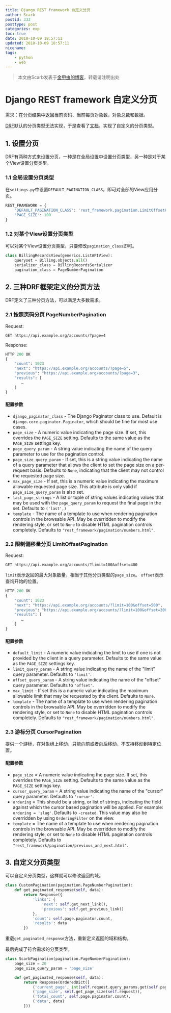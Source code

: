 ```yaml
---
title: Django REST framework 自定义分页
author: Scarb
postid: 333
posttype: post
categories: exp
toc: true
date: 2018-10-09 18:57:11
updated: 2018-10-09 18:57:11
nicename:
tags:
    - python
    - web
---
```


>本文由Scarb发表于[金甲虫的博客](http://47.106.131.90/blog)，转载请注明出处

# Django REST framework 自定义分页

需求：在分页结果中返回当前页码、当前每页对象数，对象总数和数据。

[DRF](https://www.django-rest-framework.org/)默认的分页类型无法实现，于是查看了[文档](https://www.django-rest-framework.org/api-guide/pagination/)，实现了自定义的分页类型。

## 1. 设置分页

DRF有两种方式来设置分页，一种是在全局设置中设置分页类型，另一种是对于某个View设置分页类型。

### 1.1 全局设置分页类型

在`settings.py`中设置`DEFAULT_PAGINATION_CLASS`，即可对全部的View应用分页。

```python
REST_FRAMEWORK = {
    'DEFAULT_PAGINATION_CLASS': 'rest_framework.pagination.LimitOffsetPagination',
    'PAGE_SIZE': 100
}
```

### 1.2 对某个View设置分页类型

可以对某个View设置分页类型，只要修改`pagination_class`即可。

```python
class BillingRecordsView(generics.ListAPIView):
    queryset = Billing.objects.all()
    serializer_class = BillingRecordsSerializer
    pagination_class = PageNumberPagination
```

<!-- more -->

## 2. 三种DRF框架定义的分页方法

DRF定义了三种分页方法，可以满足大多数需求。

### 2.1 按照页码分页 PageNumberPagination

Request:

```http
GET https://api.example.org/accounts/?page=4
```

Response:

```python
HTTP 200 OK
{
    "count": 1023
    "next": "https://api.example.org/accounts/?page=5",
    "previous": "https://api.example.org/accounts/?page=3",
    "results": [
       …
    ]
}
```

#### 配置参数

* `django_paginator_class` - The Django Paginator class to use. Default is `django.core.paginator.Paginator`, which should be fine for most use cases.
* `page_size` - A numeric value indicating the page size. If set, this overrides the `PAGE_SIZE` setting. Defaults to the same value as the `PAGE_SIZE` settings key.
* `page_query_param` - A string value indicating the name of the query parameter to use for the pagination control.
* `page_size_query_param` - If set, this is a string value indicating the name of a query parameter that allows the client to set the page size on a per-request basis. Defaults to `None`, indicating that the client may not control the requested page size.
* `max_page_size` - If set, this is a numeric value indicating the maximum allowable requested page size. This attribute is only valid if `page_size_query_param` is also set.
* `last_page_strings` - A list or tuple of string values indicating values that may be used with the `page_query_param` to request the final page in the set. Defaults to `('last',)`
* `template` - The name of a template to use when rendering pagination controls in the browsable API. May be overridden to modify the rendering style, or set to `None` to disable HTML pagination controls completely. Defaults to `"rest_framework/pagination/numbers.html"`.

### 2.2 限制偏移量分页 LimitOffsetPagination

Request:

```http
GET https://api.example.org/accounts/?limit=100&offset=400
```

`limit`表示返回的最大对象数量，相当于其他分页类型的`page_size`。
`offset`表示查询开始的位置。

```python
HTTP 200 OK
{
    "count": 1023
    "next": "https://api.example.org/accounts/?limit=100&offset=500",
    "previous": "https://api.example.org/accounts/?limit=100&offset=300",
    "results": [
       …
    ]
}
```

#### 配置参数

* `default_limit` - A numeric value indicating the limit to use if one is not provided by the client in a query parameter. Defaults to the same value as the `PAGE_SIZE` settings key.
* `limit_query_param` - A string value indicating the name of the "limit" query parameter. Defaults to `'limit'`.
* `offset_query_param` - A string value indicating the name of the "offset" query parameter. Defaults to `'offset'`.
* `max_limit` - If set this is a numeric value indicating the maximum allowable limit that may be requested by the client. Defaults to `None`.
* `template` - The name of a template to use when rendering pagination controls in the browsable API. May be overridden to modify the rendering style, or set to `None` to disable HTML pagination controls completely. Defaults to `"rest_framework/pagination/numbers.html"`.

### 2.3 游标分页 CursorPagination

提供一个游标，在对象组上移动，只能向前或者向后移动，不支持移动到特定位置。

#### 配置参数

* `page_size` = A numeric value indicating the page size. If set, this overrides the `PAGE_SIZE` setting. Defaults to the same value as the `PAGE_SIZE` settings key.
* `cursor_query_param` = A string value indicating the name of the "cursor" query parameter. Defaults to `'cursor'`.
* `ordering` = This should be a string, or list of strings, indicating the field against which the cursor based pagination will be applied. For example: `ordering = 'slug'`. Defaults to `-created`. This value may also be overridden by using `OrderingFilter` on the view.
* `template` = The name of a template to use when rendering pagination controls in the browsable API. May be overridden to modify the rendering style, or set to `None` to disable HTML pagination controls completely. Defaults to `"rest_framework/pagination/previous_and_next.html"`.

## 3. 自定义分页类型

可以自定义分页类型，这样就可以修改返回的域。

```python
class CustomPagination(pagination.PageNumberPagination):
    def get_paginated_response(self, data):
        return Response({
            'links': {
                'next': self.get_next_link(),
                'previous': self.get_previous_link()
            },
            'count': self.page.paginator.count,
            'results': data
        })
```

重载`get_paginated_response`方法，重新定义返回的域和结构。

最后完成了符合需求的分页类型。

```python
class ScarbPagination(pagination.PageNumberPagination):
    page_size = 20
    page_size_query_param = 'page_size'

    def get_paginated_response(self, data):
        return Response(OrderedDict([
            ('current_page', int(self.request.query_params.get(self.page_query_param, 1))),
            ('page_size', self.get_page_size(self.request)),
            ('total_count', self.page.paginator.count),
            ('data', data)
        ]))
```